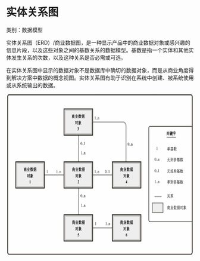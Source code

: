# 实体关系图

类别：数据模型

实体关系图（ERD）/商业数据图，是一种显示产品中的商业数据对象或感兴趣的信息片段，以及这些对象之间的基数关系的数据模型。基数是指一个实体和其他实体发生关系的次数，以及这种关系是否必需或可选。

在实体关系图中显示的数据对象不是数据库中确切的数据对象，而是从商业角度得到解决方案中数据的概念视图。实体关系图有助于识别在系统中创建、被系统使用或从系统输出的数据。

![](../images/实体关系图.png)